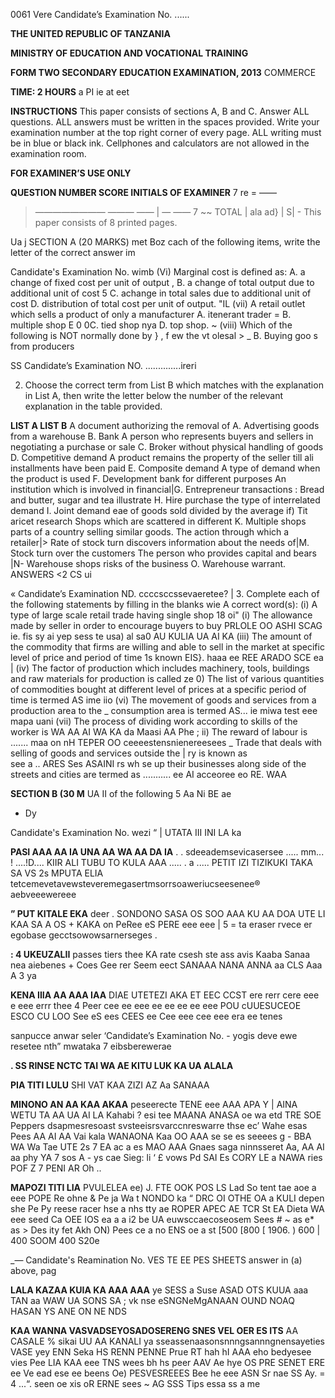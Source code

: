 0061
Vere
Candidate’s Examination No. ......

**THE UNITED REPUBLIC OF TANZANIA**

**MINISTRY OF EDUCATION AND VOCATIONAL TRAINING**

**FORM TWO SECONDARY EDUCATION EXAMINATION, 2013**
COMMERCE

**TIME: 2 HOURS**
a
PI ie at eet

**INSTRUCTIONS**
This paper consists of sections A, B and C.
Answer ALL questions.
ALL answers must be written in the spaces provided.
Write your examination number at the top right corner of every page.
ALL writing must be in blue or black ink.
Cellphones and calculators are not allowed in the examination room.

**FOR EXAMINER’S USE ONLY**

**QUESTION NUMBER SCORE INITIALS OF EXAMINER**
7
re =
——
> ————————
——— —— |
— ——
7
~~ TOTAL
|
ala ad} | S| -
This paper consists of 8 printed pages.

>
Ua j SECTION A (20 MARKS)
met Boz cach of the following items, write the letter of the correct answer im

Candidate's Examination No. wimb
(Vi) Marginal cost is defined as:
A. a change of fixed cost per unit of output
, B. a change of total output due to additional unit of cost
5 C. achange in total sales due to additional unit of cost
D. distribution of total cost per unit of output.
"IL (vii) A retail outlet which sells a product of only a manufacturer
A. itenerant trader
= B. multiple shop
   E 0 0C. tied shop nya D. top shop.
~ (viii) Which of the following is NOT normally done by
} , f ew the vt olesal >
_ B. Buying goo s from producers

SS
Candidate’s Examination NO. ..............ireri

2. Choose the correct term from List B which matches with the explanation in List A, then write the letter below the number of the relevant explanation in the table provided.

**LIST A LIST B**
   A document authorizing the removal of A. Advertising goods from a warehouse B. Bank
   A person who represents buyers and sellers in negotiating a purchase or sale C. Broker without physical handling of goods D. Competitive demand
   A product remains the property of the seller till ali installments have been paid E. Composite demand
   A type of demand when the product is used F. Development bank for different purposes
An institution which is involved in financial|G. Entrepreneur transactions :
Bread and butter, sugar and tea illustrate H. Hire purchase the type of interrelated demand I. Joint demand eae of goods sold divided by the average if) Tit aricet research
Shops which are scattered in different K. Multiple shops parts of a country selling similar goods.
The action through which a retailer|> Rate of stock turn discovers information about the needs of|M. Stock turn over the customers
The person who provides capital and bears |N- Warehouse shops risks of the business O. Warehouse warrant.
ANSWERS
<2 CS
ui

«
Candidate’s Examination ND. ccccsccssevaeretee?
| 3. Complete each of the following statements by filling in the blanks wie
   A correct word(s):
(i) A type of large scale retail trade having single shop 18 oi"
(i) The allowance made by seller in order to encourage buyers to buy
PRLOLE OO ASHI SCAG ie. fis sy ai yep sess te usa) al sa0 AU KULIA UA AI KA
(iii) The amount of the commodity that firms are willing and able to sell in the market at specific level of price and period of time 1s known
EIS}. haaa ee REE ARADO SCE ea
| (iv) The factor of production which includes machinery, tools,
buildings and raw materials for production is called ze
0) The list of various quantities of commodities bought at different level of prices at a specific period of time is termed AS ime iio
(vi) The movement of goods and services from a production area to the
_ consumption area is termed AS... ie miwa test eee mapa uani
(vii) The process of dividing work according to skills of the worker is
WA AA AI WA KA da Maasi AA Phe ;
ii) The reward of labour is ....... maa on nH TEPER OO ceeeestensnienereesees
_ Trade that deals with selling of goods and services outside the |
ry is known as \
see a .. ARES Ses ASAINI
rs wh se up their businesses along side of the streets and cities are termed as ........... ee AI acceoree eo
RE.
WAA

**SECTION B (30 M**
UA II
of the following
5 Aa Ni
BE ae
* Dy

Candidate's Examination No. wezi
“
| UTATA III INI LA ka

**PASI AAA AA IA UNA AA WA AA DA IA**
. .
sdeeademsevicasersee
..... mm... ! ....!D.... KIIR ALI TUBU TO KULA AAA
.....
. a .....
PETIT IZI TIZIKUKI TAKA SA VS 2s
MPUTA ELIA
tetcemevetavewsteveremegasertmsorrsoaweriucseesenee® aebveeewereee

**” PUT KITALE EKA**
deer . SONDONO SASA OS SOO AAA KU AA DOA UTE LI KAA SA
   A OS +
KAKA on PeRee eS PERE eee eee
| 5 = ta eraser rvece er egobase gecctsowowsarnerseges .

**: 4 UKEUZALII**
passes tiers thee KA rate csesh ste ass avis Kaaba Sanaa nea aiebenes + Coes Gee rer Seem eect SANAAA NANA ANNA aa
CLS Aaa A 3 ya

**KENA IIIA AA AAA IAA**
DIAE UTETEZI AKA ET EEC CCST ere rerr cere eee e eee errr thee 4
Peer cee ee eee ee ee ee ee eee
POU cUUESUCEOE ESCO CU LOO See eS ees CEES ee Cee eee cee eee era ee tenes

sanpucce anwar seler
‘Candidate’s Examination No. -
yogis deve ewe resetee nth”
mwataka
7 eibsberewerae

**. SS RINSE NCTC TAI WA AE KITU LUK KA UA ALALA**

**PIA TITI LULU**
SHI VAT KAA ZIZI AZ Aa
SANAAA

**MINONO AN AA KAA AKAA**
peseerecte
TENE eee AAA APA
Y | AINA WETU TA AA UA AI LA Kahabi
? esi tee MAANA ANASA oe wa etd TRE SOE Peppers dsapmesresoast svsteeisrsvarccnreswarre thse ec’
Wahe esas Pees AA
AI AA Vai kala
WANAONA Kaa OO AAA se se es seeees g -
BBA WA Wa Tae UTE 2s 7 EA ac a es MAO AAA
Gnaes saga ninnsseret
Aa,
AA AI aa phy
YA 7 sos A -
ys cae Sieg: li ‘
£ vows Pd SAI Es CORY LE a NAWA
ries
POF Z
7 PENI AR Oh
..

**MAPOZI TITI LIA**
PVULELEA
ee) J.
FTE OOK POS LS Lad So tent tae aoe a eee POPE Re ohne
& Pe ja Wa t NONDO
ka “ DRC OI OTHE OA a
KULI depen she Pe
Py reese racer hse a nhs tty ae
ROPER APEC AE TCR St EA Dieta
WA eee seed Ca OEE IOS ea a a i2 be UA
euwsccaecoseosem
Sees # ~ as e* as >
Des ity fet Akh ON) Pees ce a no
ENS oe a st
[500 [800 [ 1906. )
600 | 400
SOOM 400 S20e

_—
Candidate's Reamination No. VES TE EE PES SHEETS
answer in (a) above,
pag

**LALA KAZAA KUIA KA AAA AAA**
ye SESS a Suse ASAD OTS KUUA
aaa TAN aa WAW UA SONS SA
; vk nse eSNGNeMgANAAN OUND NOAQ HASAN YS ANE ON NE NDS

**KAA WANNA VASVADSEYOSADOSERENG SNES VEL OER ES ITS**
AA CASALE % sikai UU AA KANALI
ya sseassenaasonsnnngsannngnensayeties VASE yey ENN Seka HS RENN PENNE
Prue RT hah hI AAA eho bedyesee vies
Pee LIA KAA eee TNS wees bh hs peer
AAV Ae hye OS PRE SENET ERE ee
Ve ead ese ee beens Oe)
PESVESREEES Bee he eee ASN
Sr nae SS Ay.
= 4
...“. seen oe xis oR ERNE sees
~ AG SSS Tips essa ss a me